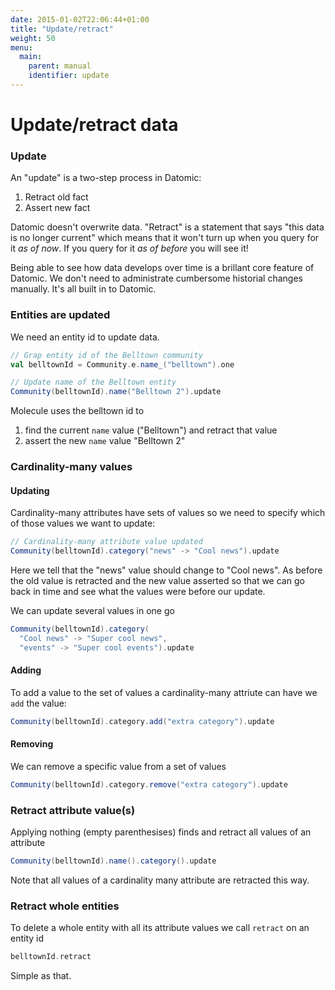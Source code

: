 ```yaml
---
date: 2015-01-02T22:06:44+01:00
title: "Update/retract"
weight: 50
menu:
  main:
    parent: manual
    identifier: update
---
```


# Update/retract data


### Update

An "update" is a two-step process in Datomic:

1. Retract old fact
2. Assert new fact

Datomic doesn't overwrite data. "Retract" is a statement that says "this data is no longer current" which means that it won't turn up when you query for it _as of now_. If you query for it _as of before_ you will see it! 

Being able to see how data develops over time is a brillant core feature of Datomic. We don't need to administrate cumbersome historial changes manually. It's all built in to Datomic.


### Entities are updated

We need an entity id to update data.

```scala
// Grap entity id of the Belltown community
val belltownId = Community.e.name_("belltown").one

// Update name of the Belltown entity
Community(belltownId).name("Belltown 2").update
```
Molecule uses the belltown id to 

1. find the current `name` value ("Belltown") and retract that value
2. assert the new `name` value "Belltown 2"


### Cardinality-many values

#### Updating

Cardinality-many attributes have sets of values so we need to specify which of those values we want to update:

```scala
// Cardinality-many attribute value updated
Community(belltownId).category("news" -> "Cool news").update
```
Here we tell that the "news" value should change to "Cool news". As before the old value is retracted and the new value asserted so that we can go back in time and see what the values were before our update.

We can update several values in one go

```scala
Community(belltownId).category(
  "Cool news" -> "Super cool news",
  "events" -> "Super cool events").update
```

#### Adding

To add a value to the set of values a cardinality-many attriute can have we `add` the value:

```scala
Community(belltownId).category.add("extra category").update
```

#### Removing
We can remove a specific value from a set of values

```scala
Community(belltownId).category.remove("extra category").update
```

### Retract attribute value(s)


Applying nothing (empty parenthesises) finds and retract all values of an attribute

```scala
Community(belltownId).name().category().update
```

Note that all values of a cardinality many attribute are retracted this way.


### Retract whole entities

To delete a whole entity with all its attribute values we call `retract` on an entity id

```scala
belltownId.retract
```
Simple as that.